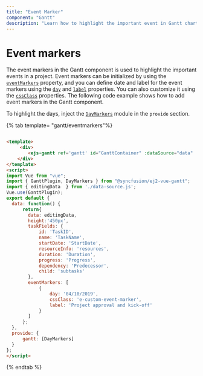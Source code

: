 ```yaml
---
title: "Event Marker"
component: "Gantt"
description: "Learn how to highlight the important event in Gantt chart part in the Essential JS 2 Gantt component."
---
```


# Event markers

The event markers in the Gantt component is used to highlight the important events in a project. Event markers can be initialized by using the [`eventMarkers`](../api/gantt/#eventmarkers) property, and you can define date and label for the event markers using the [`day`](../api/gantt/eventMarker/#day) and [`label`](../api/gantt/eventMarker/#label) properties. You can also customize it using the [`cssClass`](../api/gantt/eventMarker/#cssclass) properties. The following code example shows how to add event markers in the Gantt component.

To highlight the days, inject the [`DayMarkers`](../api/gantt/#daymarkersmodule) module in the `provide` section.

{% tab template= "gantt/eventmarkers"%}

```html

<template>
     <div>
        <ejs-gantt ref='gantt' id="GanttContainer" :dataSource="data" :taskFields = "taskFields" :height = "height" :eventMarkers = "eventMarkers"></ejs-gantt>
    </div>
</template>
<script>
import Vue from "vue";
import { GanttPlugin, DayMarkers } from "@syncfusion/ej2-vue-gantt";
import { editingData  } from './data-source.js';
Vue.use(GanttPlugin);
export default {
  data: function() {
      return{
        data: editingData,
        height:'450px',
        taskFields: {
            id: 'TaskID',
            name: 'TaskName',
            startDate: 'StartDate',
            resourceInfo: 'resources',
            duration: 'Duration',
            progress: 'Progress',
            dependency: 'Predecessor',
            child: 'subtasks'
        },
        eventMarkers: [
            {
                day: '04/10/2019',
                cssClass: 'e-custom-event-marker',
                label: 'Project approval and kick-off'
            }
        ]
      };
  },
  provide: {
      gantt: [DayMarkers]
  }
};
</script>

```

{% endtab %}